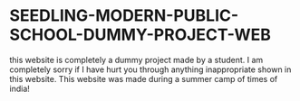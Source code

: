 # SEEDLING-MODERN-PUBLIC-SCHOOL-DUMMY-PROJECT-WEB
this website is completely a dummy project made by a student. I am completely sorry if I have hurt you through anything inappropriate shown in this website. This website was made during a summer camp of times of india!
